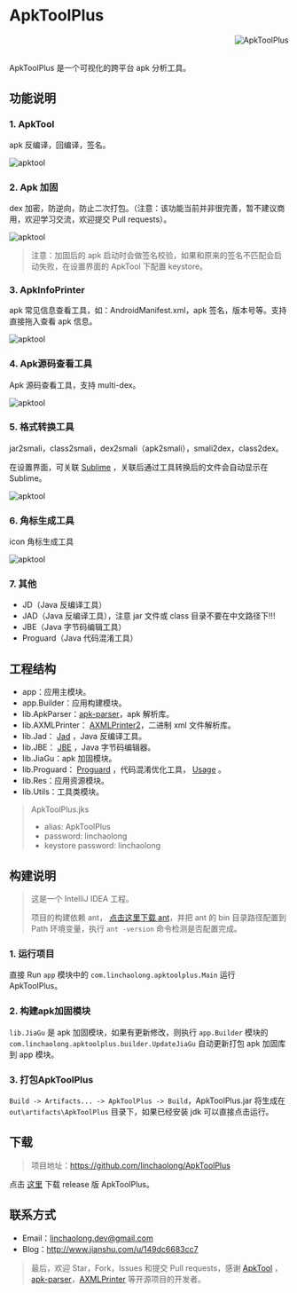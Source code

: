 
# ApkToolPlus

<a href="https://github.com/linchaolong/ApkToolPlus">
    <img src="doc/logo.png" alt="ApkToolPlus" title="ApkToolPlus" align="right" />
</a>
<br/><br/>

ApkToolPlus 是一个可视化的跨平台 apk 分析工具。

## 功能说明

### 1. ApkTool 

apk 反编译，回编译，签名。

![apktool](doc/apktool.jpg)

### 2. Apk 加固

dex 加密，防逆向，防止二次打包。（注意：该功能当前并非很完善，暂不建议商用，欢迎学习交流，欢迎提交 Pull requests）。

![apktool](doc/jiagu.jpg)

> 注意：加固后的 apk 启动时会做签名校验，如果和原来的签名不匹配会启动失败，在设置界面的 ApkTool 下配置 keystore。

### 3. ApkInfoPrinter

apk 常见信息查看工具，如：AndroidManifest.xml，apk 签名，版本号等。支持直接拖入查看 apk 信息。

![apktool](doc/apkinfoprinter.png)

### 4. Apk源码查看工具 

Apk 源码查看工具，支持 multi-dex。

![apktool](doc/jd.jpg)

### 5. 格式转换工具

jar2smali，class2smali，dex2smali（apk2smali），smali2dex，class2dex。

在设置界面，可关联 [Sublime](http://www.sublimetext.com/2) ，关联后通过工具转换后的文件会自动显示在 Sublime。

![apktool](doc/settings.jpg)

### 6. 角标生成工具

icon 角标生成工具

![apktool](doc/icon_tool.jpg)

### 7. 其他

- JD（Java 反编译工具）
- JAD（Java 反编译工具），注意 jar 文件或 class 目录不要在中文路径下!!!
- JBE（Java 字节码编辑工具）
- Proguard（Java 代码混淆工具）

## 工程结构

- app：应用主模块。
- app.Builder：应用构建模块。
- lib.ApkParser：[apk-parser](https://github.com/clearthesky/apk-parser)，apk 解析库。
- lib.AXMLPrinter： [AXMLPrinter2](https://code.google.com/archive/p/android4me/downloads)，二进制 xml 文件解析库。
- lib.Jad： [Jad](https://varaneckas.com/jad/) ，Java 反编译工具。
- lib.JBE： [JBE](http://cs.ioc.ee/~ando/jbe/) ，Java 字节码编辑器。
- lib.JiaGu：apk 加固模块。
- lib.Proguard： [Proguard](https://sourceforge.net/projects/proguard/files/) ，代码混淆优化工具， [Usage](https://www.guardsquare.com/en/proguard/manual/usage) 。
- lib.Res：应用资源模块。
- lib.Utils：工具类模块。

> ApkToolPlus.jks
> - alias: ApkToolPlus
> - password: linchaolong
> - keystore password: linchaolong

## 构建说明

> 这是一个 IntelliJ IDEA 工程。
>
> 项目的构建依赖 ant， [点击这里下载 ant](https://ant.apache.org/bindownload.cgi)，并把 ant 的 bin 目录路径配置到 Path 环境变量，执行 `ant -version` 命令检测是否配置完成。

### 1. 运行项目

直接 Run `app` 模块中的 `com.linchaolong.apktoolplus.Main` 运行 ApkToolPlus。

### 2. 构建apk加固模块
  
`lib.JiaGu` 是 apk 加固模块，如果有更新修改，则执行 `app.Builder` 模块的 `com.linchaolong.apktoolplus.builder.UpdateJiaGu` 自动更新打包 apk 加固库到 app 模块。

### 3. 打包ApkToolPlus

`Build -> Artifacts... -> ApkToolPlus -> Build`，ApkToolPlus.jar 将生成在 `out\artifacts\ApkToolPlus` 目录下，如果已经安装 jdk 可以直接点击运行。

## 下载

> 项目地址：https://github.com/linchaolong/ApkToolPlus

点击 [这里](release) 下载 release 版 ApkToolPlus。

## 联系方式

- Email：linchaolong.dev@gmail.com
- Blog：http://www.jianshu.com/u/149dc6683cc7

> 最后，欢迎 Star，Fork，Issues 和提交 Pull requests，感谢 [ApkTool](https://github.com/iBotPeaches/Apktool) ，[apk-parser](https://github.com/clearthesky/apk-parser)，[AXMLPrinter](https://code.google.com/archive/p/android4me/downloads) 等开源项目的开发者。

